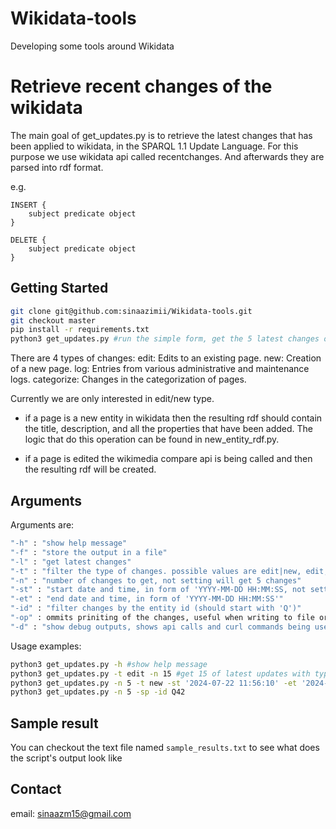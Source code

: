 # Wikidata-tools
Developing some tools around Wikidata

# Retrieve recent changes of the wikidata
The main goal of get_updates.py is to retrieve the latest changes that has been applied to wikidata,
in the SPARQL 1.1 Update Language. For this purpose we use wikidata api called recentchanges.
And afterwards they are parsed into rdf format.

e.g.
```
INSERT {
    subject predicate object
}
```
```
DELETE {
    subject predicate object
}
```

## Getting Started
```bash
git clone git@github.com:sinaazimii/Wikidata-tools.git
git checkout master
pip install -r requirements.txt
python3 get_updates.py #run the simple form, get the 5 latest changes of any type
```

There are 4 types of changes:
    edit: Edits to an existing page.
    new: Creation of a new page.
    log: Entries from various administrative and maintenance logs.
    categorize: Changes in the categorization of pages.

Currently we are only interested in edit/new type. 

* if a page is a new entity in wikidata then the resulting rdf should contain
the title, description, and all the properties that have been added. 
The logic that do this operation can be found in new_entity_rdf.py.

* if a page is edited the wikimedia compare api is being called and then
the resulting rdf will be created.


## Arguments
Arguments are:
```bash
"-h" : "show help message"
"-f" : "store the output in a file"
"-l" : "get latest changes"
"-t" : "filter the type of changes. possible values are edit|new, edit, new"
"-n" : "number of changes to get, not setting will get 5 changes"
"-st" : "start date and time, in form of 'YYYY-MM-DD HH:MM:SS, not setting start and end date will get latest changes"
"-et" : "end date and time, in form of 'YYYY-MM-DD HH:MM:SS'"
"-id" : "filter changes by the entity id (should start with 'Q')"
"-op" : ommits priniting of the changes, useful when writing to file or when debugging 
"-d" : "show debug outputs, shows api calls and curl commands being used"
```
Usage examples:
```bash
python3 get_updates.py -h #show help message
python3 get_updates.py -t edit -n 15 #get 15 of latest updates with type edit
python3 get_updates.py -n 5 -t new -st '2024-07-22 11:56:10' -et '2024-07-22 11:56:15' #get 5 of updates with type new with time interval between 2024-07-22 11:56:10 and 2024-07-22 11:56:15
python3 get_updates.py -n 5 -sp -id Q42
```

## Sample result
You can checkout the text file named ```sample_results.txt``` to see what does the script's output look like

## Contact
email: sinaazm15@gmail.com